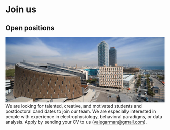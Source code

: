 # Join us

## Open positions
![prbb](../../../../static/images/prbb.webp)
We are looking for talented, creative, and motivated students and postdoctoral candidates to join our team. We are especially interested in people with experience in electrophysiology, behavioral paradigms, or data analysis. Apply by sending your CV to us (valegarman@gmail.com).